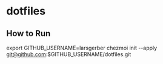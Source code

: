 # dotfiles

## How to Run

export GITHUB_USERNAME=larsgerber 
chezmoi init --apply git@github.com:$GITHUB_USERNAME/dotfiles.git
